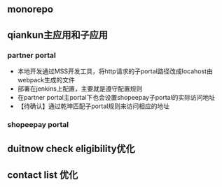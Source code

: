 ## monorepo
## qiankun主应用和子应用
### partner portal
- 本地开发通过MSS开发工具，将http请求的子portal路径改成locahost由webpack生成的文件
- 部署在jenkins上配置，主要就是遵守配置规则
- 在partner portal主portal下也会设置shopeepay子portal的实际访问地址
- 【待确认】通过乾坤匹配子portal规则来访问相应的地址
### shopeepay portal

## duitnow check eligibility优化
## contact list 优化
